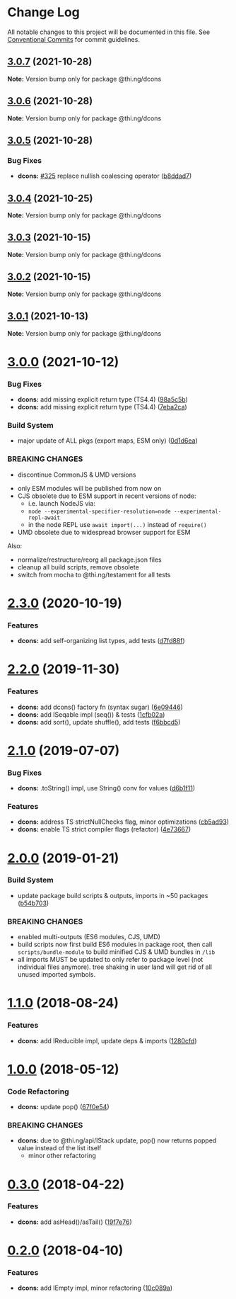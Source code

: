 # Change Log

All notable changes to this project will be documented in this file.
See [Conventional Commits](https://conventionalcommits.org) for commit guidelines.

## [3.0.7](https://github.com/thi-ng/umbrella/compare/@thi.ng/dcons@3.0.6...@thi.ng/dcons@3.0.7) (2021-10-28)

**Note:** Version bump only for package @thi.ng/dcons





## [3.0.6](https://github.com/thi-ng/umbrella/compare/@thi.ng/dcons@3.0.5...@thi.ng/dcons@3.0.6) (2021-10-28)

**Note:** Version bump only for package @thi.ng/dcons





## [3.0.5](https://github.com/thi-ng/umbrella/compare/@thi.ng/dcons@3.0.4...@thi.ng/dcons@3.0.5) (2021-10-28)


### Bug Fixes

* **dcons:** [#325](https://github.com/thi-ng/umbrella/issues/325) replace nullish coalescing operator ([b8ddad7](https://github.com/thi-ng/umbrella/commit/b8ddad7c8735e2f2e4be6f2ba4c7b03b86959631))





## [3.0.4](https://github.com/thi-ng/umbrella/compare/@thi.ng/dcons@3.0.3...@thi.ng/dcons@3.0.4) (2021-10-25)

**Note:** Version bump only for package @thi.ng/dcons





## [3.0.3](https://github.com/thi-ng/umbrella/compare/@thi.ng/dcons@3.0.2...@thi.ng/dcons@3.0.3) (2021-10-15)

**Note:** Version bump only for package @thi.ng/dcons





## [3.0.2](https://github.com/thi-ng/umbrella/compare/@thi.ng/dcons@3.0.1...@thi.ng/dcons@3.0.2) (2021-10-15)

**Note:** Version bump only for package @thi.ng/dcons





## [3.0.1](https://github.com/thi-ng/umbrella/compare/@thi.ng/dcons@3.0.0...@thi.ng/dcons@3.0.1) (2021-10-13)

**Note:** Version bump only for package @thi.ng/dcons





# [3.0.0](https://github.com/thi-ng/umbrella/compare/@thi.ng/dcons@2.3.34...@thi.ng/dcons@3.0.0) (2021-10-12)


### Bug Fixes

* **dcons:** add missing explicit return type (TS4.4) ([98a5c5b](https://github.com/thi-ng/umbrella/commit/98a5c5b10e5a2ff592e5c6a956ce4c85182f46f9))
* **dcons:** add missing explicit return type (TS4.4) ([7eba2ca](https://github.com/thi-ng/umbrella/commit/7eba2ca400653c389e335e257c389dce6ed889d1))


### Build System

* major update of ALL pkgs (export maps, ESM only) ([0d1d6ea](https://github.com/thi-ng/umbrella/commit/0d1d6ea9fab2a645d6c5f2bf2591459b939c09b6))


### BREAKING CHANGES

* discontinue CommonJS & UMD versions

- only ESM modules will be published from now on
- CJS obsolete due to ESM support in recent versions of node:
  - i.e. launch NodeJS via:
  - `node --experimental-specifier-resolution=node --experimental-repl-await`
  - in the node REPL use `await import(...)` instead of `require()`
- UMD obsolete due to widespread browser support for ESM

Also:
- normalize/restructure/reorg all package.json files
- cleanup all build scripts, remove obsolete
- switch from mocha to @thi.ng/testament for all tests






#  [2.3.0](https://github.com/thi-ng/umbrella/compare/@thi.ng/dcons@2.2.32...@thi.ng/dcons@2.3.0) (2020-10-19) 

###  Features 

- **dcons:** add self-organizing list types, add tests ([d7fd88f](https://github.com/thi-ng/umbrella/commit/d7fd88fe37d3fcc758c632395b2e354e3fbdbcae)) 

#  [2.2.0](https://github.com/thi-ng/umbrella/compare/@thi.ng/dcons@2.1.6...@thi.ng/dcons@2.2.0) (2019-11-30) 

###  Features 

- **dcons:** add dcons() factory fn (syntax sugar) ([6e09446](https://github.com/thi-ng/umbrella/commit/6e0944661d92effea2b117d09a5b24facd61fc42)) 
- **dcons:** add ISeqable impl (seq()) & tests ([1cfb02a](https://github.com/thi-ng/umbrella/commit/1cfb02a828db3670a745e7d4e30867614f594881)) 
- **dcons:** add sort(), update shuffle(), add tests ([f6bbcd5](https://github.com/thi-ng/umbrella/commit/f6bbcd57a04cf71389eb8045773275748ef0c50c)) 

#  [2.1.0](https://github.com/thi-ng/umbrella/compare/@thi.ng/dcons@2.0.19...@thi.ng/dcons@2.1.0) (2019-07-07) 

###  Bug Fixes 

- **dcons:** .toString() impl, use String() conv for values ([d6b1f11](https://github.com/thi-ng/umbrella/commit/d6b1f11)) 

###  Features 

- **dcons:** address TS strictNullChecks flag, minor optimizations ([cb5ad93](https://github.com/thi-ng/umbrella/commit/cb5ad93)) 
- **dcons:** enable TS strict compiler flags (refactor) ([4e73667](https://github.com/thi-ng/umbrella/commit/4e73667)) 

#  [2.0.0](https://github.com/thi-ng/umbrella/compare/@thi.ng/dcons@1.1.23...@thi.ng/dcons@2.0.0) (2019-01-21) 

###  Build System 

- update package build scripts & outputs, imports in ~50 packages ([b54b703](https://github.com/thi-ng/umbrella/commit/b54b703)) 

###  BREAKING CHANGES 

- enabled multi-outputs (ES6 modules, CJS, UMD) 
- build scripts now first build ES6 modules in package root, then call   `scripts/bundle-module` to build minified CJS & UMD bundles in `/lib` 
- all imports MUST be updated to only refer to package level   (not individual files anymore). tree shaking in user land will get rid of   all unused imported symbols. 

#  [1.1.0](https://github.com/thi-ng/umbrella/compare/@thi.ng/dcons@1.0.7...@thi.ng/dcons@1.1.0) (2018-08-24) 

###  Features 

- **dcons:** add IReducible impl, update deps & imports ([1280cfd](https://github.com/thi-ng/umbrella/commit/1280cfd)) 

#  [1.0.0](https://github.com/thi-ng/umbrella/compare/@thi.ng/dcons@0.3.6...@thi.ng/dcons@1.0.0) (2018-05-12) 

###  Code Refactoring 

- **dcons:** update pop() ([67f0e54](https://github.com/thi-ng/umbrella/commit/67f0e54)) 

###  BREAKING CHANGES 

- **dcons:** due to @thi.ng/api/IStack update, pop() now returns popped value instead of the list itself 
    - minor other refactoring 

#  [0.3.0](https://github.com/thi-ng/umbrella/compare/@thi.ng/dcons@0.2.0...@thi.ng/dcons@0.3.0) (2018-04-22) 

###  Features 

- **dcons:** add asHead()/asTail() ([19f7e76](https://github.com/thi-ng/umbrella/commit/19f7e76)) 

#  [0.2.0](https://github.com/thi-ng/umbrella/compare/@thi.ng/dcons@0.1.19...@thi.ng/dcons@0.2.0) (2018-04-10) 

###  Features 

- **dcons:** add IEmpty impl, minor refactoring ([10c089a](https://github.com/thi-ng/umbrella/commit/10c089a))
